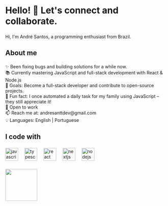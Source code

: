 <h1 align="left">Hello! 👋 Let's connect and collaborate.</h1>

###

<p align="left">Hi, I'm André Santos, a programming enthusiast from Brazil.</p>

###

<h2 align="left">About me</h2>

###

<p align="left">✨ Been fixing bugs and building solutions for a while now.<br>📚 Currently mastering JavaScript and full-stack development with React & Node.js<br>🎯 Goals: Become a full-stack developer and contribute to open-source projects.<br>🎲 Fun fact: I once automated a daily task for my family using JavaScript – they still appreciate it!<br>👀 Open to work<br>📫 Reach me at: andresanttdev@gmail.com<br>💡 Languages: English | Portuguese</p>

###

<h2 align="left">I code with</h2>

###

<div align="left">
  <img src="https://cdn.jsdelivr.net/gh/devicons/devicon/icons/javascript/javascript-original.svg" height="40" alt="javascript logo"  />
  <img width="12" />
  <img src="https://cdn.simpleicons.org/typescript/3178C6" height="40" alt="typescript logo"  />
  <img width="12" />
  <img src="https://cdn.simpleicons.org/react/61DAFB" height="40" alt="react logo"  />
  <img width="12" />
  <img src="https://cdn.jsdelivr.net/gh/devicons/devicon/icons/nextjs/nextjs-original.svg" height="40" alt="nextjs logo"  />
  <img width="12" />
  <img src="https://cdn.simpleicons.org/nodedotjs/339933" height="40" alt="nodejs logo"  />
</div>

###

<img align="left" height="100" src="https://media.tenor.com/Yzeh4Z4UQuAAAAAM/viciadoemcodar.gif"  />

###
